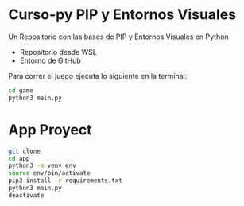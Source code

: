 # Curso-py PIP y Entornos Visuales
Un Repositorio con las bases de PIP y Entornos Visuales en Python 

- Repositorio desde WSL 
- Entorno de GitHub

Para correr el juego ejecuta lo siguiente en la terminal:

```sh
cd game
python3 main.py
```

# App Proyect
```sh
git clone
cd app
python3 -m venv env
source env/bin/activate
pip3 install -r requirements.txt
python3 main.py
deactivate
```
